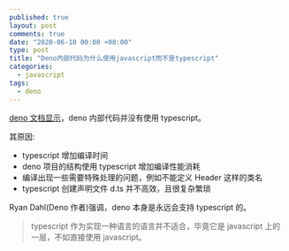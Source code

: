 ```yaml
---
published: true
layout: post
comments: true
date: "2020-06-10 00:00 +08:00"
type: post
title: "Deno内部代码为什么使用javascript而不是typescript"
categories:
  - javascript
tags:
  - deno
---
```


[deno 文档显示](https://docs.google.com/document/d/1_WvwHl7BXUPmoiSeD8G83JmS8ypsTPqed4Btkqkn_-4/edit#heading=h.cx5nx247bag)，deno 内部代码并没有使用 typescript。

其原因:

- typescript 增加编译时间
- deno 项目的结构使用 typescript 增加编译性能消耗
- 编译出现一些需要特殊处理的问题，例如不能定义 Header 这样的类名
- typescript 创建声明文件 d.ts 并不高效，且很复杂繁琐

Ryan Dahl(Deno 作者)强调，deno 本身是永远会支持 typescript 的。

> typescript 作为实现一种语言的语言并不适合，毕竟它是 javascript 上的一层，不如直接使用 javascript。
